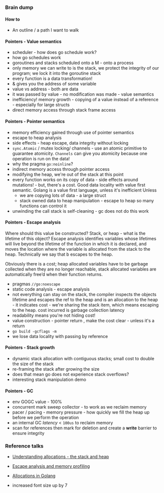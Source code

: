 ### Brain dump

#### How to

- An outline / a path I want to walk

#### Pointers - Value semantics

- scheduler - how does go schedule work?
- how go schedules work
- goroutines and stacks scheduled onto a M - onto a process
- only memory we can write to is the stack, we protect the integrity of our program; we lock it into the goroutine stack
- every function is a data transformation!
- & gives you the address of some variable
- value vs address - both are data
- it was passed by value - no modification was made - value semantics
- inefficiency! memory growth - copying of a value instead of a reference - especially for large structs
- direct memory access through stack frame access

#### Pointers - Pointer semantics

- memory efficiency gained through use of pointer semantics 
- escape to heap analysis 
- side effects - heap escape, data integrity without locking
- `sync.Atomic` / mutex locking/ channels - use an atomic primitive to guarantee atomicity. `Channels` 
  can give you atomicity because one operation is run on the data!
- why the pragma `go:noinline`?
- indirect memory access through pointer access
- modifying the heap, we're out of the stack at this point
- every function works on its copy of data - side effects around mutations! - but, there's a cost. 
  Good data locality with value first semantic. Golang is a value first language, unless it's
  inefficient Unless
    - we are copying lots of data - a large struct
    - stack owned data to heap manipulation - escape to heap so many functions can control it
- unwinding the call stack is self-cleaning - gc does not do this work

#### Pointers - Escape analysis

Where should this value be constructed? Stack, or heap - what is the lifetime of this object? 
Escape analysis identifies variables whose lifetimes will live beyond the lifetime of the function in
which it is declared, and moves the location where the variable is allocated from the stack to the heap. 
Technically we say that b escapes to the heap.

Obviously there is a cost; heap allocated variables have to be garbage collected when they are no longer 
reachable, stack allocated variables are automatically free’d when their function returns.

- pragmas `//go:noescape`
- static code analysis - escape analysis
- not everything can stay on the stack, the compiler inspects the objects lifetime and escapes the ref to the heap
  and is an allocation to the heap - it indicates cost - we're sharing the stack item, which means escaping to 
  the heap. cost incurred is garbage collection latency
- readability means you're not hiding cost!
- value construction - pointer return , make the cost clear - unless it's a return
- `go build -gcflags -m`
- we lose data locality with passing by reference

#### Pointers - Stack growth

- dynamic stack allocation with contiguous stacks; small cost to double the size of the stack
- re-framing the stack after growing the size
- does that mean go does not experience stack overflows?
- interesting stack manipulation demo

#### Pointers - GC

- env GOGC value - 100%
- concurrent mark sweep collector - to work as we reclaim memory
- pacer / pacing - memory pressure - how quickly we fill the heap up before we perform the operation
- an internal GC _latency_ < `100us` to reclaim memory
- scan for references then mark for deletion and create a **write** barrier to ensure integrity

### Reference talks

- [Understanding allocations - the stack and heap](https://www.youtube.com/watch?v=ZMZpH4yT7M0)
- [Escape analysis and memory profiling](https://www.youtube.com/watch?v=2557w0qsDV0)
- [Allocations in Golang](https://medium.com/eureka-engineering/understanding-allocations-in-go-stack-heap-memory-9a2631b5035d)

- increased font size up by 7 
